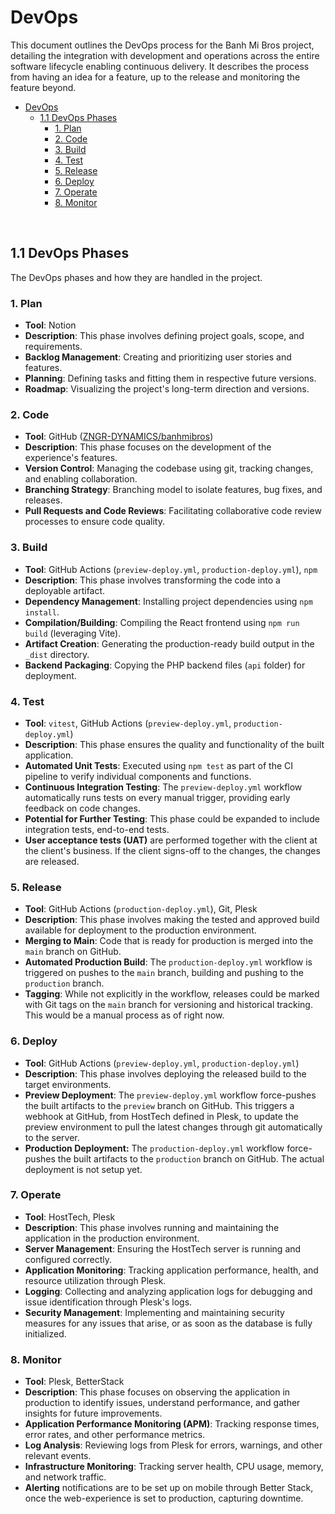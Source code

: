 # DevOps
This document outlines the DevOps process for the Banh Mi Bros project, detailing the integration with development and operations across the entire software lifecycle enabling continuous delivery. It describes the process from having an idea for a feature, up to the release and monitoring the feature beyond.

- [DevOps](#devops)
  - [1.1 DevOps Phases](#11-devops-phases)
    - [1. Plan](#1-plan)
    - [2. Code](#2-code)
    - [3. Build](#3-build)
    - [4. Test](#4-test)
    - [5. Release](#5-release)
    - [6. Deploy](#6-deploy)
    - [7. Operate](#7-operate)
    - [8. Monitor](#8-monitor)

<br>

## 1.1 DevOps Phases
The DevOps phases and how they are handled in the project. 

### 1. Plan
- **Tool**: Notion
- **Description**: This phase involves defining project goals, scope, and requirements.
- **Backlog Management**: Creating and prioritizing user stories and features.
- **Planning**: Defining tasks and fitting them in respective future versions.
- **Roadmap**: Visualizing the project's long-term direction and versions.

### 2. Code
- **Tool**: GitHub ([ZNGR-DYNAMICS/banhmibros](https://github.com/ZNGR-DYNAMICS/banhmibros))
- **Description**: This phase focuses on the development of the experience's features.
- **Version Control**: Managing the codebase using git, tracking changes, and enabling collaboration.
- **Branching Strategy**: Branching model to isolate features, bug fixes, and releases.
- **Pull Requests and Code Reviews**: Facilitating collaborative code review processes to ensure code quality.

### 3. Build
- **Tool**: GitHub Actions (`preview-deploy.yml`, `production-deploy.yml`), `npm`
- **Description**: This phase involves transforming the code into a deployable artifact.
- **Dependency Management**: Installing project dependencies using `npm install`.
- **Compilation/Building**: Compiling the React frontend using `npm run build` (leveraging Vite).
- **Artifact Creation**: Generating the production-ready build output in the `_dist` directory.
- **Backend Packaging**: Copying the PHP backend files (`api` folder) for deployment.

### 4. Test
- **Tool**: `vitest`, GitHub Actions (`preview-deploy.yml`, `production-deploy.yml`)
- **Description**: This phase ensures the quality and functionality of the built application.
- **Automated Unit Tests**: Executed using `npm test` as part of the CI pipeline to verify individual components and functions.
- **Continuous Integration Testing**: The `preview-deploy.yml` workflow automatically runs tests on every manual trigger, providing early feedback on code changes.
- **Potential for Further Testing**: This phase could be expanded to include integration tests, end-to-end tests.
- **User acceptance tests (UAT)** are performed together with the client at the client's business. If the client signs-off to the changes, the changes are released.

### 5. Release
- **Tool**: GitHub Actions (`production-deploy.yml`), Git, Plesk
- **Description**: This phase involves making the tested and approved build available for deployment to the production environment.
- **Merging to Main**: Code that is ready for production is merged into the `main` branch on GitHub.
- **Automated Production Build**: The `production-deploy.yml` workflow is triggered on pushes to the `main` branch, building and pushing to the `production` branch.
- **Tagging**: While not explicitly in the workflow, releases could be marked with Git tags on the `main` branch for versioning and historical tracking. This would be a manual process as of right now.

### 6. Deploy
- **Tool**: GitHub Actions (`preview-deploy.yml`, `production-deploy.yml`)
- **Description**: This phase involves deploying the released build to the target environments.
- **Preview Deployment**: The `preview-deploy.yml` workflow force-pushes the built artifacts to the `preview` branch on GitHub. This triggers a webhook at GitHub, from HostTech defined in Plesk, to update the preview environment to pull the latest changes through git automatically to the server.
- **Production Deployment:** The `production-deploy.yml` workflow force-pushes the built artifacts to the `production` branch on GitHub. The actual deployment is not setup yet.

### 7. Operate
- **Tool**: HostTech, Plesk
- **Description**: This phase involves running and maintaining the application in the production environment.
- **Server Management**: Ensuring the HostTech server is running and configured correctly.
- **Application Monitoring**: Tracking application performance, health, and resource utilization through Plesk. 
- **Logging**: Collecting and analyzing application logs for debugging and issue identification through Plesk's logs.
- **Security Management**: Implementing and maintaining security measures for any issues that arise, or as soon as the database is fully initialized. 

### 8. Monitor
- **Tool**: Plesk, BetterStack
- **Description**: This phase focuses on observing the application in production to identify issues, understand performance, and gather insights for future improvements. 
- **Application Performance Monitoring (APM)**: Tracking response times, error rates, and other performance metrics.
- **Log Analysis**: Reviewing logs from Plesk for errors, warnings, and other relevant events.
- **Infrastructure Monitoring**: Tracking server health, CPU usage, memory, and network traffic.
- **Alerting** notifications are to be set up on mobile through Better Stack, once the web-experience is set to production, capturing downtime.

